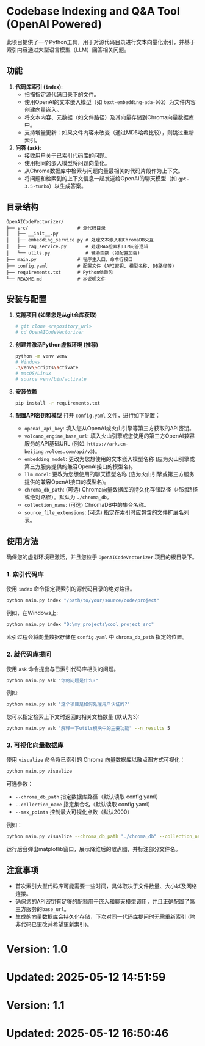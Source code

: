# Codebase Indexing and Q&A Tool (OpenAI Powered)

此项目提供了一个Python工具，用于对源代码目录进行文本向量化索引，并基于索引内容通过大型语言模型（LLM）回答相关问题。

## 功能

1.  **代码库索引 (`index`)**: 
    *   扫描指定源代码目录下的文件。
    *   使用OpenAI的文本嵌入模型（如 `text-embedding-ada-002`）为文件内容创建向量嵌入。
    *   将文本内容、元数据（如文件路径）及其向量存储到Chroma向量数据库中。
    *   支持增量更新：如果文件内容未改变（通过MD5哈希比较），则跳过重新索引。
2.  **问答 (`ask`)**: 
    *   接收用户关于已索引代码库的问题。
    *   使用相同的嵌入模型将问题向量化。
    *   从Chroma数据库中检索与问题向量最相关的代码片段作为上下文。
    *   将问题和检索到的上下文信息一起发送给OpenAI的聊天模型（如 `gpt-3.5-turbo`）以生成答案。

## 目录结构

```
OpenAICodeVectorizer/
├── src/                  # 源代码目录
│   ├── __init__.py
│   ├── embedding_service.py # 处理文本嵌入和ChromaDB交互
│   ├── rag_service.py       # 处理RAG检索和LLM问答逻辑
│   └── utils.py             # 辅助函数 (如配置加载)
├── main.py               # 程序主入口，命令行接口
├── config.yaml           # 配置文件 (API密钥, 模型名称, DB路径等)
├── requirements.txt      # Python依赖包
└── README.md             # 本说明文件
```

## 安装与配置

1.  **克隆项目 (如果您是从git仓库获取)**
    ```bash
    # git clone <repository_url>
    # cd OpenAICodeVectorizer
    ```

2.  **创建并激活Python虚拟环境 (推荐)**
    ```bash
    python -m venv venv
    # Windows
    .\venv\Scripts\activate
    # macOS/Linux
    # source venv/bin/activate
    ```

3.  **安装依赖**
    ```bash
    pip install -r requirements.txt
    ```

4.  **配置API密钥和模型**
    打开 `config.yaml` 文件，进行如下配置：
    *   `openai_api_key`: 填入您从OpenAI或火山引擎等第三方获取的API密钥。
    *   `volcano_engine_base_url`: 填入火山引擎或您使用的第三方OpenAI兼容服务的API基础URL (例如: `https://ark.cn-beijing.volces.com/api/v3`)。
    *   `embedding_model`: 更改为您想使用的文本嵌入模型名称 (应为火山引擎或第三方服务提供的兼容OpenAI接口的模型名)。
    *   `llm_model`: 更改为您想使用的聊天模型名称 (应为火山引擎或第三方服务提供的兼容OpenAI接口的模型名)。
    *   `chroma_db_path`: (可选) Chroma向量数据库的持久化存储路径（相对路径或绝对路径）。默认为 `./chroma_db`。
    *   `collection_name`: (可选) ChromaDB中的集合名称。
    *   `source_file_extensions`: (可选) 指定在索引时应包含的文件扩展名列表。

## 使用方法

确保您的虚拟环境已激活，并且您位于 `OpenAICodeVectorizer` 项目的根目录下。

### 1. 索引代码库

使用 `index` 命令指定要索引的源代码目录的绝对路径。

```bash
python main.py index "/path/to/your/source/code/project"
```

例如，在Windows上:
```bash
python main.py index "D:\my_projects\cool_project_src"
```

索引过程会将向量数据存储在 `config.yaml` 中 `chroma_db_path` 指定的位置。

### 2. 就代码库提问

使用 `ask` 命令提出与已索引代码库相关的问题。

```bash
python main.py ask "你的问题是什么?"
```

例如:
```bash
python main.py ask "这个项目是如何处理用户认证的?"
```

您可以指定检索上下文时返回的相关文档数量 (默认为3):
```bash
python main.py ask "解释一下utils模块中的主要功能" --n_results 5
```

### 3. 可视化向量数据库

使用 `visualize` 命令将已索引的 Chroma 向量数据库以散点图方式可视化：

```bash
python main.py visualize
```

可选参数：
- `--chroma_db_path` 指定数据库路径（默认读取 config.yaml）
- `--collection_name` 指定集合名（默认读取 config.yaml）
- `--max_points` 控制最大可视化点数（默认2000）

例如：
```bash
python main.py visualize --chroma_db_path "./chroma_db" --collection_name "code_vectors" --max_points 1000
```

运行后会弹出matplotlib窗口，展示降维后的散点图，并标注部分文件名。

## 注意事项

*   首次索引大型代码库可能需要一些时间，具体取决于文件数量、大小以及网络连接。
*   确保您的API密钥有足够的配额用于嵌入和聊天模型调用，并且正确配置了第三方服务的`base_url`。
*   生成的向量数据库会持久化存储，下次对同一代码库提问时无需重新索引 (除非代码已更改并希望更新索引)。

# Version: 1.0
# Updated: 2025-05-12 14:51:59
# Version: 1.1
# Updated: 2025-05-12 16:50:46 